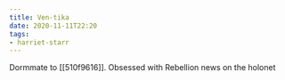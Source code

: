 ```yaml
---
title: Ven-tika
date: 2020-11-11T22:20
tags:
- harriet-starr
---
```



Dormmate to [[510f9616]]. Obsessed with Rebellion news on the holonet
